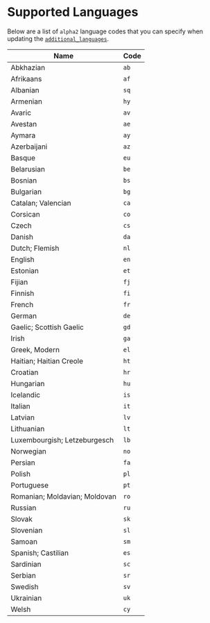 # Supported Languages

Below are a list of `alpha2` language codes that you can specify when updating the [`additional_languages`](./#available-settings).

| **Name** | **Code** |
| --- | --- |
| Abkhazian | `ab` |
| Afrikaans | `af` |
| Albanian | `sq` |
| Armenian | `hy` |
| Avaric | `av` |
| Avestan | `ae` |
| Aymara | `ay` |
| Azerbaijani | `az` |
| Basque | `eu` |
| Belarusian | `be` |
| Bosnian | `bs` |
| Bulgarian | `bg` |
| Catalan; Valencian | `ca` |
| Corsican | `co` |
| Czech | `cs` |
| Danish | `da` |
| Dutch; Flemish | `nl` |
| English | `en` |
| Estonian | `et` |
| Fijian | `fj` |
| Finnish | `fi` |
| French | `fr` |
| German | `de` |
| Gaelic; Scottish Gaelic | `gd` |
| Irish | `ga` |
| Greek, Modern | `el` |
| Haitian; Haitian Creole | `ht` |
| Croatian | `hr` |
| Hungarian | `hu` |
| Icelandic | `is` |
| Italian | `it` |
| Latvian | `lv` |
| Lithuanian | `lt` |
| Luxembourgish; Letzeburgesch | `lb` |
| Norwegian | `no` |
| Persian | `fa` |
| Polish | `pl` |
| Portuguese | `pt` |
| Romanian; Moldavian; Moldovan | `ro` |
| Russian | `ru` |
| Slovak | `sk` |
| Slovenian | `sl` |
| Samoan | `sm` |
| Spanish; Castilian | `es` |
| Sardinian | `sc` |
| Serbian | `sr` |
| Swedish | `sv` |
| Ukrainian | `uk` |
| Welsh | `cy` |

